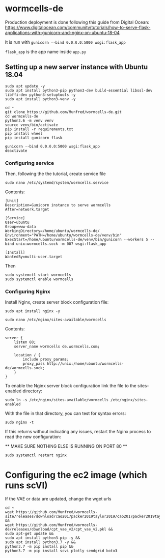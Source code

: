 # wormcells-de

Production deployment is done following this guide from Digital Ocean: 
https://www.digitalocean.com/community/tutorials/how-to-serve-flask-applications-with-gunicorn-and-nginx-on-ubuntu-18-04

It is run with `gunicorn --bind 0.0.0.0:5000 wsgi:flask_app`

`flask_app` is the app name inside `app.py`

## Setting up a new server instance with Ubuntu 18.04

```
sudo apt update -y
sudo apt install python3-pip python3-dev build-essential libssl-dev libffi-dev python3-setuptools -y
sudo apt install python3-venv -y

cd ~
git clone https://github.com/Munfred/wormcells-de.git
cd wormcells-de
python3.6 -m venv venv
source venv/bin/activate
pip install -r requirements.txt
pip install wheel
pip install gunicorn flask

gunicorn --bind 0.0.0.0:5000 wsgi:flask_app
deactivate
```

### Configuring service
Then, following the the tutorial, create service file 
```
sudo nano /etc/systemd/system/wormcells.service
```
Contents:

```
[Unit]
Description=Gunicorn instance to serve wormcells
After=network.target

[Service]
User=ubuntu
Group=www-data
WorkingDirectory=/home/ubuntu/wormcells-de/
Environment="PATH=/home/ubuntu/wormcells-de/venv/bin"
ExecStart=/home/ubuntu/wormcells-de/venv/bin/gunicorn --workers 5 --bind unix:wormcells.sock -m 007 wsgi:flask_app

[Install]
WantedBy=multi-user.target
```

Then
```
sudo systemctl start wormcells
sudo systemctl enable wormcells
```

### Configuring Nginx

Install Nginx, create server block configuration file:
```
sudo apt install nginx -y

sudo nano /etc/nginx/sites-available/wormcells
```

Contents:
```
server {
    listen 80;
    server_name wormcells de.wormcells.com;

    location / {
        include proxy_params;
        proxy_pass http://unix:/home/ubuntu/wormcells-de/wormcells.sock;
    }
}
```


To enable the Nginx server block configuration link the file to the sites-enabled directory:

```
sudo ln -s /etc/nginx/sites-available/wormcells /etc/nginx/sites-enabled
```
With the file in that directory, you can test for syntax errors:
```
sudo nginx -t
```

If this returns without indicating any issues, restart the Nginx process to read the new configuration:

** MAKE SURE NOTHING ELSE IS RUNNING ON PORT 80 **
```
sudo systemctl restart nginx
```

# Configuring the ec2 image (which runs scVI)

If the VAE or data are updated, change the wget urls
```
cd ~
wget https://github.com/Munfred/wormcells-site/releases/download/cao2017packer2019taylor2019/cao2017packer2019taylor2019.h5ad &&
wget https://github.com/Munfred/wormcells-de/releases/download/cpt_vae_v2/cpt_vae_v2.pkl &&
sudo apt-get update &&
sudo apt install python3-pip -y &&
sudo apt install python3.7 -y &&
python3.7 -m pip install pip &&
python3.7 -m pip install scvi plotly sendgrid boto3
```
